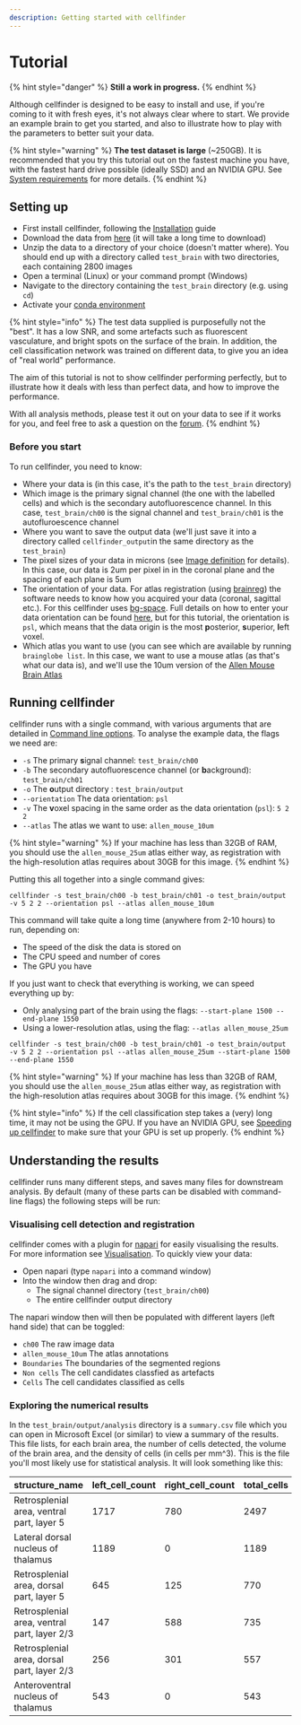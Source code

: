 ```yaml
---
description: Getting started with cellfinder
---
```


# Tutorial

{% hint style="danger" %}
**Still a work in progress.**
{% endhint %}

Although cellfinder is designed to be easy to install and use, if you're coming to it with fresh eyes, it's not always clear where to start. We provide an example brain to get you started, and also to illustrate how to play with the parameters to better suit your data.

{% hint style="warning" %}
**The test dataset is large** \(~250GB\). It is recommended that you try this tutorial out on the fastest machine you have, with the fastest hard drive possible \(ideally SSD\) and an NVIDIA GPU. See [System requirements](../installation/system-requirements.md) for more details.
{% endhint %}

## Setting up

* First install cellfinder, following the [Installation](../installation/) guide
* Download the data from [here](https://gin.g-node.org/cellfinder/data/raw/master/test_brain_SK_AA_71_3.zip) \(it will take a long time to download\)
* Unzip the data to a directory of your choice \(doesn't matter where\). You should end up with a directory called `test_brain` with two directories, each containing 2800 images
* Open a terminal \(Linux\) or your command prompt \(Windows\)
* Navigate to the directory containing the `test_brain` directory \(e.g. using `cd`\)
* Activate your [conda environment ](../using-conda.md)

{% hint style="info" %}
The test data supplied is purposefully not the "best". It has a low SNR, and some artefacts such as fluorescent vasculature, and bright spots on the surface of the brain. In addition, the cell classification network was trained on different data, to give you an idea of "real world" performance.

The aim of this tutorial is not to show cellfinder performing perfectly, but to illustrate how it deals with less than perfect data, and how to improve the performance.

With all analysis methods, please test it out on your data to see if it works for you, and feel free to ask a question on the [forum](https://gitter.im/BrainGlobe/cellfinder).
{% endhint %}

### Before you start

To run cellfinder, you need to know:

* Where your data is \(in this case, it's the path to the `test_brain` directory\)
* Which image is the primary signal channel \(the one with the labelled cells\) and which is the secondary autofluorescence channel. In this case, `test_brain/ch00` is the signal channel and `test_brain/ch01` is the autofluroescence channel
* Where you want to save the output data \(we'll just save it into a directory called `cellfinder_output`in the same directory as the `test_brain`\)
* The pixel sizes of your data in microns \(see  [Image definition](../image-orientation.md) for details\). In this case, our data is 2um per pixel in in the coronal plane and the spacing of each plane is 5um
* The orientation of your data. For atlas registration \(using [brainreg](../../brainreg/introduction.md)\) the software needs to know how you acquired your data \(coronal, sagittal etc.\). For this cellfinder uses [bg-space](../../bg-space/bg-space.md). Full details on how to enter your data orientation can be found [here](../image-orientation.md), but for this tutorial, the orientation is `psl`, which means that the data origin is the most **p**osterior, **s**uperior, **l**eft voxel.  
* Which atlas you want to use \(you can see which are available by running `brainglobe list`. In this case, we want to use a mouse atlas \(as that's what our data is\), and we'll use the 10um version of the [Allen Mouse Brain Atlas](https://mouse.brain-map.org/static/atlas)

## Running cellfinder

cellfinder runs with a single command, with various arguments that are detailed in [Command line options](../user-guide/command-line/). To analyse the example data, the flags we need are:

* `-s` The primary **s**ignal channel: `test_brain/ch00`
* `-b` The secondary autofluorescence channel \(or **b**ackground\): `test_brain/ch01`
* `-o` The **o**utput directory :  `test_brain/output`
* `--orientation` The data orientation: `psl`
* `-v` The **v**oxel spacing in the same order as the data orientation \(`psl`\): `5 2 2` 
* `--atlas` The atlas we want to use: `allen_mouse_10um`

{% hint style="warning" %}
If your machine has less than 32GB of RAM, you should use the `allen_mouse_25um` atlas either way, as registration with the high-resolution atlas requires about 30GB for this image.
{% endhint %}

Putting this all together into a single command gives:

```text
cellfinder -s test_brain/ch00 -b test_brain/ch01 -o test_brain/output -v 5 2 2 --orientation psl --atlas allen_mouse_10um
```

This command will take quite a long time \(anywhere from 2-10 hours\) to run, depending on:

* The speed of the disk the data is stored on
* The CPU speed and number of cores
* The GPU you have

If you just want to check that everything is working, we can speed everything up by:

* Only analysing part of the brain using the flags: `--start-plane 1500 --end-plane 1550`
* Using a lower-resolution atlas, using the flag: `--atlas allen_mouse_25um`

```text
cellfinder -s test_brain/ch00 -b test_brain/ch01 -o test_brain/output -v 5 2 2 --orientation psl --atlas allen_mouse_25um --start-plane 1500 --end-plane 1550
```

{% hint style="warning" %}
If your machine has less than 32GB of RAM, you should use the `allen_mouse_25um` atlas either way, as registration with the high-resolution atlas requires about 30GB for this image.
{% endhint %}

{% hint style="info" %}
If the cell classification step takes a \(very\) long time, it may not be using the GPU. If you have an NVIDIA GPU, see [Speeding up cellfinder](../troubleshooting/speed-up.md#cell-classification-or-training-the-network-is-slow) to make sure that your GPU is set up properly.
{% endhint %}

## Understanding the results

cellfinder runs many different steps, and saves many files for downstream analysis. By default \(many of these parts can be disabled with command-line flags\) the following steps will be run:

### Visualising cell detection and registration

cellfinder comes with a plugin for [napari](https://napari.org/) for easily visualising the results. For more information see [Visualisation](../user-guide/visualisation.md). To quickly view your data:

* Open napari \(type `napari` into a command window\)
* Into the window then drag and drop:
  * The signal channel directory \(`test_brain/ch00`\)
  * The entire cellfinder output directory

The napari window then will then be populated with different layers \(left hand side\) that can be toggled:

* `ch00` The raw image data
* `allen_mouse_10um` The atlas annotations
* `Boundaries` The boundaries of the segmented regions
* `Non cells` The cell candidates classfied as artefacts
* `Cells` The cell candidates classified as cells 

### Exploring the numerical results

In the `test_brain/output/analysis` directory is a `summary.csv` file which you can open in Microsoft Excel \(or similar\) to view a summary of the results. This file lists, for each brain area, the number of cells detected, the volume of the brain area, and the density of cells \(in cells per mm^3\). This is the file you'll most likely use for statistical analysis. It will look something like this:	

| structure\_name | left\_cell\_count | right\_cell\_count | total\_cells | left\_volume\_mm3 | right\_volume\_mm3 | total\_volume\_mm3 | left\_cells\_per\_mm3 | right\_cells\_per\_mm3 |
| :--- | :--- | :--- | :--- | :--- | :--- | :--- | :--- | :--- |
| Retrosplenial area, ventral part, layer 5 | 1717 | 780 | 2497 | 0.935890625 | 0.907375 | 1.843265625 | 1834.61609095614 | 859.622537539606 |
| Lateral dorsal nucleus of thalamus | 1189 | 0 | 1189 | 0.52415625 | 0.498734375 | 1.022890625 | 2268.40755976868 | 0 |
| Retrosplenial area, dorsal part, layer 5 | 645 | 125 | 770 | 0.659375 | 0.66290625 | 1.32228125 | 978.199052132701 | 188.563616650167 |
| Retrosplenial area, ventral part, layer 2/3 | 147 | 588 | 735 | 0.563359375 | 0.548703125 | 1.1120625 | 260.934683123006 | 1071.61773500014 |
| Retrosplenial area, dorsal part, layer 2/3 | 256 | 301 | 557 | 0.52496875 | 0.532625 | 1.05759375 | 487.648074290136 | 565.125557380897 |
| Anteroventral nucleus of thalamus | 543 | 0 | 543 | 0.196265625 | 0.185734375 | 0.382 | 2766.65870551708 | 0 |

